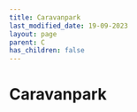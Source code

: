```yaml
---
title: Caravanpark
last_modified_date: 19-09-2023
layout: page
parent: C
has_children: false
---
```


Caravanpark
===========

